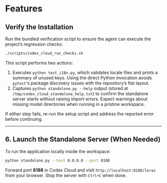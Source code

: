 # Features
## Verify the Installation

Run the bundled verification script to ensure the agent can execute the project’s regression checks:

```bash
./scripts/codex_cloud_run_checks.sh
```

This script performs two actions:

1. Executes `python test_i18n.py`, which validates locale files and prints a summary of unused keys. Using the direct Python invocation avoids `pytest`'s package discovery issues with the repository’s flat layout.
2. Captures `python standalone.py --help` output (stored at `/tmp/codex_cloud_standalone_help.txt`) to confirm the standalone server starts without raising import errors. Expect warnings about missing model directories when running in a pristine workspace.

If either step fails, re-run the setup script and address the reported error before continuing.

---

## 6. Launch the Standalone Server (When Needed)

To run the application locally inside the workspace:

```bash
python standalone.py --host 0.0.0.0 --port 8188
```

Forward port **8188** in Codex Cloud and visit `http://localhost:8188/loras` from your browser. Stop the server with `Ctrl+C` when done.
